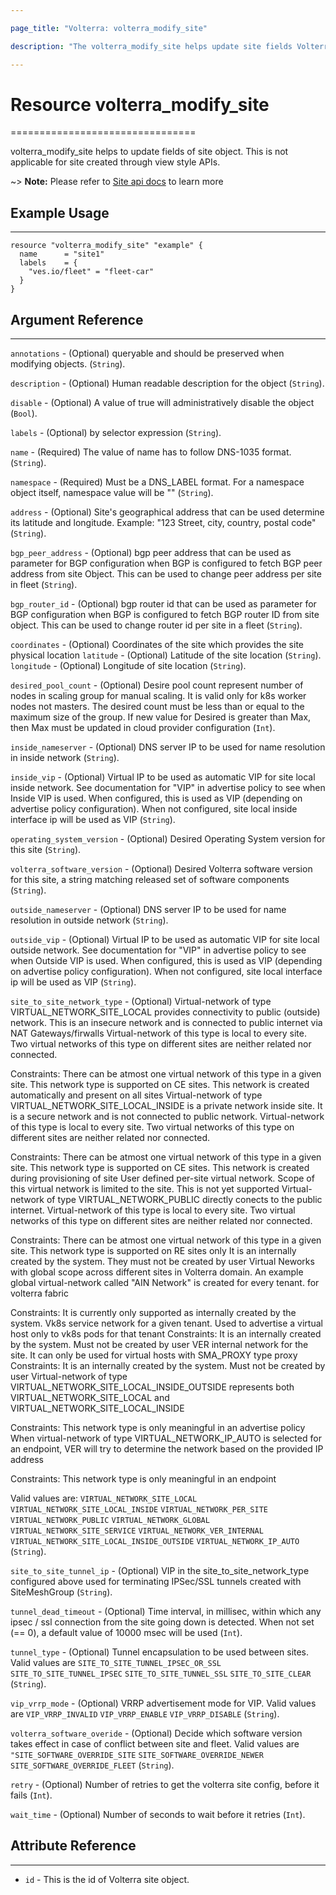 ```yaml
---

page_title: "Volterra: volterra_modify_site" 

description: "The volterra_modify_site helps update site fields Volterra SaaS"

---
```


Resource volterra_modify_site
=============================

================================

volterra_modify_site helps to update fields of site object. This is not applicable for site created through view style APIs.

~> **Note:** Please refer to [Site api docs](https://docs.cloud.f5.com/docs/api/site) to learn more

Example Usage
-------------

---

```hcl
resource "volterra_modify_site" "example" {
  name      = "site1"
  labels    = {
    "ves.io/fleet" = "fleet-car"
  }
}

```

Argument Reference
------------------

---

`annotations` - (Optional) queryable and should be preserved when modifying objects. (`String`).

`description` - (Optional) Human readable description for the object (`String`).

`disable` - (Optional) A value of true will administratively disable the object (`Bool`).

`labels` - (Optional) by selector expression (`String`).

`name` - (Required) The value of name has to follow DNS-1035 format. (`String`).

`namespace` - (Required) Must be a DNS_LABEL format. For a namespace object itself, namespace value will be "" (`String`).

`address` - (Optional) Site's geographical address that can be used determine its latitude and longitude. Example: "123 Street, city, country, postal code" (`String`).

`bgp_peer_address` - (Optional) bgp peer address that can be used as parameter for BGP configuration when BGP is configured to fetch BGP peer address from site Object. This can be used to change peer address per site in fleet (`String`).

`bgp_router_id` - (Optional) bgp router id that can be used as parameter for BGP configuration when BGP is configured to fetch BGP router ID from site object. This can be used to change router id per site in a fleet (`String`).

`coordinates` - (Optional) Coordinates of the site which provides the site physical location `latitude` - (Optional) Latitude of the site location (`String`). `longitude` - (Optional) Longitude of site location (`String`).

`desired_pool_count` - (Optional) Desire pool count represent number of nodes in scaling group for manual scaling. It is valid only for k8s worker nodes not masters. The desired count must be less than or equal to the maximum size of the group. If new value for Desired is greater than Max, then Max must be updated in cloud provider configuration (`Int`).

`inside_nameserver` - (Optional) DNS server IP to be used for name resolution in inside network (`String`).

`inside_vip` - (Optional) Virtual IP to be used as automatic VIP for site local inside network. See documentation for "VIP" in advertise policy to see when Inside VIP is used. When configured, this is used as VIP (depending on advertise policy configuration). When not configured, site local inside interface ip will be used as VIP (`String`).

`operating_system_version` - (Optional) Desired Operating System version for this site (`String`).

`volterra_software_version` - (Optional) Desired Volterra software version for this site, a string matching released set of software components (`String`).

`outside_nameserver` - (Optional) DNS server IP to be used for name resolution in outside network (`String`).

`outside_vip` - (Optional) Virtual IP to be used as automatic VIP for site local outside network. See documentation for "VIP" in advertise policy to see when Outside VIP is used. When configured, this is used as VIP (depending on advertise policy configuration). When not configured, site local interface ip will be used as VIP (`String`).

`site_to_site_network_type` - (Optional) Virtual-network of type VIRTUAL_NETWORK_SITE_LOCAL provides connectivity to public (outside) network. This is an insecure network and is connected to public internet via NAT Gateways/firwalls Virtual-network of this type is local to every site. Two virtual networks of this type on different sites are neither related nor connected.

Constraints: There can be atmost one virtual network of this type in a given site. This network type is supported on CE sites. This network is created automatically and present on all sites Virtual-network of type VIRTUAL_NETWORK_SITE_LOCAL_INSIDE is a private network inside site. It is a secure network and is not connected to public network. Virtual-network of this type is local to every site. Two virtual networks of this type on different sites are neither related nor connected.

Constraints: There can be atmost one virtual network of this type in a given site. This network type is supported on CE sites. This network is created during provisioning of site User defined per-site virtual network. Scope of this virtual network is limited to the site. This is not yet supported Virtual-network of type VIRTUAL_NETWORK_PUBLIC directly conects to the public internet. Virtual-network of this type is local to every site. Two virtual networks of this type on different sites are neither related nor connected.

Constraints: There can be atmost one virtual network of this type in a given site. This network type is supported on RE sites only It is an internally created by the system. They must not be created by user Virtual Neworks with global scope across different sites in Volterra domain. An example global virtual-network called "AIN Network" is created for every tenant. for volterra fabric

Constraints: It is currently only supported as internally created by the system. Vk8s service network for a given tenant. Used to advertise a virtual host only to vk8s pods for that tenant Constraints: It is an internally created by the system. Must not be created by user VER internal network for the site. It can only be used for virtual hosts with SMA_PROXY type proxy Constraints: It is an internally created by the system. Must not be created by user Virtual-network of type VIRTUAL_NETWORK_SITE_LOCAL_INSIDE_OUTSIDE represents both VIRTUAL_NETWORK_SITE_LOCAL and VIRTUAL_NETWORK_SITE_LOCAL_INSIDE

Constraints: This network type is only meaningful in an advertise policy When virtual-network of type VIRTUAL_NETWORK_IP_AUTO is selected for an endpoint, VER will try to determine the network based on the provided IP address

Constraints: This network type is only meaningful in an endpoint

Valid values are: `VIRTUAL_NETWORK_SITE_LOCAL` `VIRTUAL_NETWORK_SITE_LOCAL_INSIDE` `VIRTUAL_NETWORK_PER_SITE` `VIRTUAL_NETWORK_PUBLIC` `VIRTUAL_NETWORK_GLOBAL` `VIRTUAL_NETWORK_SITE_SERVICE` `VIRTUAL_NETWORK_VER_INTERNAL` `VIRTUAL_NETWORK_SITE_LOCAL_INSIDE_OUTSIDE` `VIRTUAL_NETWORK_IP_AUTO` (`String`).

`site_to_site_tunnel_ip` - (Optional) VIP in the site_to_site_network_type configured above used for terminating IPSec/SSL tunnels created with SiteMeshGroup (`String`).

`tunnel_dead_timeout` - (Optional) Time interval, in millisec, within which any ipsec / ssl connection from the site going down is detected. When not set (== 0), a default value of 10000 msec will be used (`Int`).

`tunnel_type` - (Optional) Tunnel encapsulation to be used between sites. Valid values are `SITE_TO_SITE_TUNNEL_IPSEC_OR_SSL` `SITE_TO_SITE_TUNNEL_IPSEC` `SITE_TO_SITE_TUNNEL_SSL` `SITE_TO_SITE_CLEAR` (`String`).

`vip_vrrp_mode` - (Optional) VRRP advertisement mode for VIP. Valid values are `VIP_VRRP_INVALID` `VIP_VRRP_ENABLE` `VIP_VRRP_DISABLE` (`String`).

`volterra_software_overide` - (Optional) Decide which software version takes effect in case of conflict between site and fleet. Valid values are `"SITE_SOFTWARE_OVERRIDE_SITE` `SITE_SOFTWARE_OVERRIDE_NEWER` `SITE_SOFTWARE_OVERRIDE_FLEET` (`String`).

`retry` - (Optional) Number of retries to get the volterra site config, before it fails (`Int`).

`wait_time` - (Optional) Number of seconds to wait before it retries (`Int`).

Attribute Reference
-------------------

---

-	`id` - This is the id of Volterra site object.
